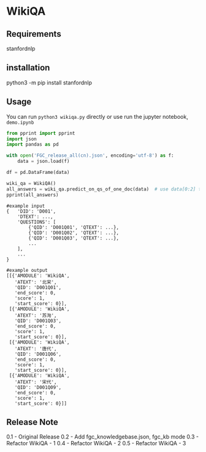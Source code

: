 # WikiQA
## Requirements
stanfordnlp

## installation
python3 -m pip install stanfordnlp

## Usage
You can run `python3 wikiqa.py` directly or use run the jupyter notebook, `demo.ipynb`

```python
from pprint import pprint
import json
import pandas as pd

with open('FGC_release_all(cn).json', encoding='utf-8') as f:
	data = json.load(f)

df = pd.DataFrame(data)

wiki_qa = WikiQA()
all_answers = wiki_qa.predict_on_qs_of_one_doc(data)  # use data[0:2] to just answer the first two passages for the pilot run
pprint(all_answers)
```
```
#example input
{	'DID': 'D001',
	'DTEXT': ...,
	'QUESTIONS': [
		{'QID': 'D001Q01', 'QTEXT': ...},
		{'QID': 'D001Q02', 'QTEXT': ...},
		{'QID': 'D001Q03', 'QTEXT': ...},
		...
	],
	...
}
```
```
#example output
[[{'AMODULE': 'WikiQA',
   'ATEXT': '北宋',
   'QID': 'D001Q01',
   'end_score': 0,
   'score': 1,
   'start_score': 0}],
 [{'AMODULE': 'WikiQA',
   'ATEXT': '苏洵',
   'QID': 'D001Q03',
   'end_score': 0,
   'score': 1,
   'start_score': 0}],
 [{'AMODULE': 'WikiQA',
   'ATEXT': '唐代',
   'QID': 'D001Q06',
   'end_score': 0,
   'score': 1,
   'start_score': 0}],
 [{'AMODULE': 'WikiQA',
   'ATEXT': '宋代',
   'QID': 'D001Q09',
   'end_score': 0,
   'score': 1,
   'start_score': 0}]]
```

## Release Note

0.1 - Original Release
0.2 - Add fgc_knowledgebase.json, fgc_kb mode
0.3 - Refactor WikiQA - 1 
0.4 - Refactor WikiQA - 2
0.5 - Refactor WikiQA - 3